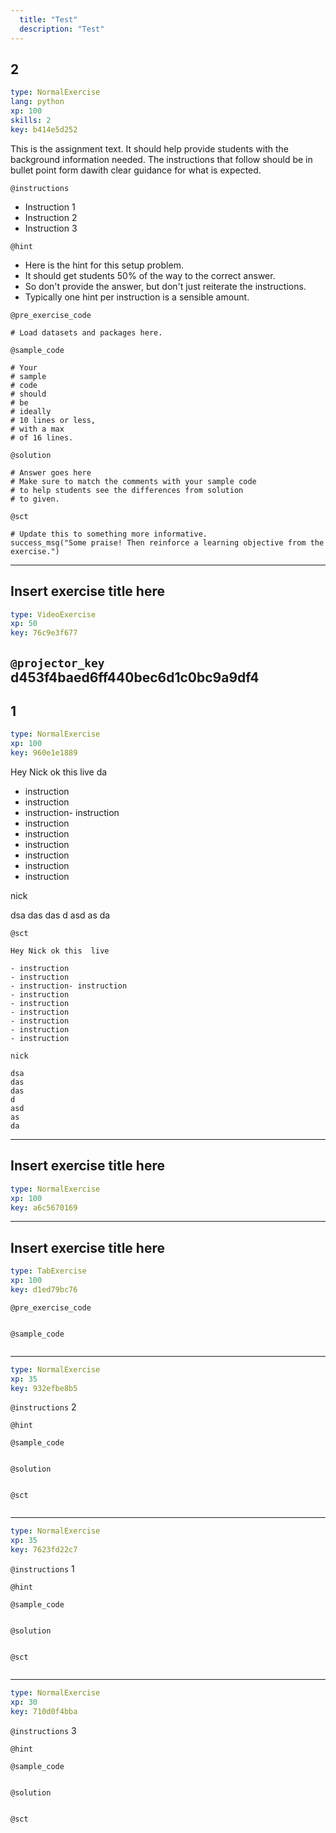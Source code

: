 ```yaml
---
  title: "Test"
  description: "Test"
---
```


## 2

```yaml
type: NormalExercise 
lang: python
xp: 100 
skills: 2
key: b414e5d252   
```


This is the assignment text. It should help provide students with the background information needed.
The instructions that follow should be in bullet point form dawith clear guidance for what is expected.


`@instructions`
- Instruction 1
- Instruction 2
- Instruction 3

`@hint`
- Here is the hint for this setup problem. 
- It should get students 50% of the way to the correct answer.
- So don't provide the answer, but don't just reiterate the instructions.
- Typically one hint per instruction is a sensible amount.

`@pre_exercise_code`

```{python}
# Load datasets and packages here.
```

`@sample_code`

```{python}
# Your
# sample
# code
# should
# be
# ideally
# 10 lines or less,
# with a max
# of 16 lines.
```

`@solution`

```{python}
# Answer goes here
# Make sure to match the comments with your sample code
# to help students see the differences from solution
# to given.
```

`@sct`

```{python}
# Update this to something more informative.
success_msg("Some praise! Then reinforce a learning objective from the exercise.")
```

---

## Insert exercise title here

```yaml
type: VideoExercise 
xp: 50 
key: 76c9e3f677   
```

`@projector_key`
d453f4baed6ff440bec6d1c0bc9a9df4
---

## 1

```yaml
type: NormalExercise 
xp: 100 
key: 960e1e1889   
```


Hey Nick ok this  live
da
- instruction
- instruction
- instruction- instruction
- instruction
- instruction
- instruction
- instruction
- instruction
- instruction

nick

dsa
das
das
d
asd
as
da


`@sct`

```{python}
Hey Nick ok this  live

- instruction
- instruction
- instruction- instruction
- instruction
- instruction
- instruction
- instruction
- instruction
- instruction

nick

dsa
das
das
d
asd
as
da
```

---

## Insert exercise title here

```yaml
type: NormalExercise 
xp: 100 
key: a6c5670169   
```





---

## Insert exercise title here

```yaml
type: TabExercise 
xp: 100 
key: d1ed79bc76   
```





`@pre_exercise_code`

```{python}

```


`@sample_code`

```{python}

```


***



```yaml
type: NormalExercise 
xp: 35 
key: 932efbe8b5   
```





`@instructions`
2

`@hint`


`@sample_code`

```{python}

```


`@solution`

```{python}

```


`@sct`

```{python}

```



***



```yaml
type: NormalExercise 
xp: 35 
key: 7623fd22c7   
```





`@instructions`
1

`@hint`


`@sample_code`

```{python}

```


`@solution`

```{python}

```


`@sct`

```{python}

```



***



```yaml
type: NormalExercise 
xp: 30 
key: 710d0f4bba   
```





`@instructions`
3

`@hint`


`@sample_code`

```{python}

```


`@solution`

```{python}

```


`@sct`

```{python}

```


